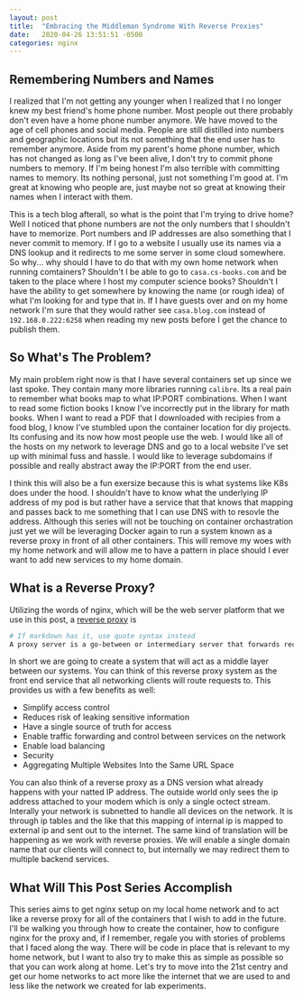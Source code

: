 ```yaml
---
layout: post
title:  "Embracing the Middleman Syndrome With Reverse Proxies"
date:   2020-04-26 13:51:51 -0500
categories: nginx
---
```

## Remembering Numbers and Names

I realized that I'm not getting any younger when I realized that I no longer knew my best friend's home phone number. Most people out there probably don't even have a home phone number anymore. We have moved to the age of cell phones and social media. People are still distilled into numbers and geographic locations but its not something that the end user has to remember anymore. Aside from my parent's home phone number, which has not changed as long as I've been alive, I don't try to commit phone numbers to memory. If I'm being honest I'm also terrible with committing names to memory. Its nothing personal, just not something I'm good at. I'm great at knowing who people are, just maybe not so great at knowing their names when I interact with them.

This is a tech blog afterall, so what is the point that I'm trying to drive home? Well I noticed that phone numbers are not the only numbers that I shouldn't have to memorize. Port numbers and IP addresses are also something that I never commit to memory. If I go to a website I usually use its names via a DNS lookup and it redirects to me some server in some cloud somewhere. So why... why should I have to do that with my own home network when running comtainers? Shouldn't I be able to go to ```casa.cs-books.com``` and be taken to the place where I host my computer science books? Shouldn't I have the ability to get somewhere by knowing the name (or rough idea) of what I'm looking for and type that in. If I have guests over and on my home network I'm sure that they would rather see ```casa.blog.com``` instead of ```192.168.0.222:6258``` when reading my new posts before I get the chance to publish them.

## So What's The Problem?

My main problem right now is that I have several containers set up since we last spoke. They contain many more libraries running ```calibre```. Its a real pain to remember what books map to what IP:PORT combinations. When I want to read some fiction books I know I've incorrectly put in the library for math books. When I want to read a PDF that I downloaded with recipies from a food blog, I know I've stumbled upon the container location for diy projects. Its confusing and its now how most people use the web. I would like all of the hosts on my network to leverage DNS and go to a local website I've set up with minimal fuss and hassle. I would like to leverage subdomains if possible and really abstract away the IP:PORT from the end user. 

I think this will also be a fun exersize because this is what systems like K8s does under the hood. I shouldn't have to know what the underlying IP address of my pod is but rather have a service that that knows that mapping and passes back to me something that I can use DNS with to resovle the address. Although this series will not be touching on container orchastration just yet we will be leveraging Docker again to run a system known as a reverse proxy in front of all other containers. This will remove my woes with my home network and will allow me to have a pattern in place should I ever want to add new services to my home domain. 

## What is a Reverse Proxy? 

Utilizing the words of nginx, which will be the web server platform that we use in this post, a [reverse proxy](https://www.nginx.com/resources/glossary/reverse-proxy-server/) is 

```bash 
# If markdown has it, use quote syntax instead
A proxy server is a go‑between or intermediary server that forwards requests for content from multiple clients to different servers across the Internet. A reverse proxy server is a type of proxy server that typically sits behind the firewall in a private network and directs client requests to the appropriate backend server. A reverse proxy provides an additional level of abstraction and control to ensure the smooth flow of network traffic between clients and servers.
```

In short we are going to create a system that will act as a middle layer between our systems. You can think of this reverse proxy system as the front end service that all networking clients will route requests to. This provides us with a few benefits as well:
- Simplify access control
- Reduces risk of leaking sensitive information
- Have a single source of truth for access
- Enable traffic forwarding and control between services on the network
- Enable load balancing 
- Security
- Aggregating Multiple Websites Into the Same URL Space

You can also think of a reverse proxy as a DNS version what already happens with your natted IP address. The outside world only sees the ip address attached to your modem which is only a single octect stream. Interally your network is subnetted to handle all devices on the network. It is through ip tables and the like that this mapping of internal ip is mapped to external ip and sent out to the internet. The same kind of translation will be happening as we work with reverse proxies. We will enable a single domain name that our clients will connect to, but internally we may redirect them to multiple backend services. 

## What Will This Post Series Accomplish

This series aims to get nginx setup on my local home network and to act like a reverse proxy for all of the containers that I wish to add in the future. I'll be walking you through how to create the container, how to configure nginx for the proxy and, if I remember, regale you with stories of problems that I faced along the way. There will be code in place that is relevant to my home network, but I want to also try to make this as simple as possible so that you can work along at home. Let's try to move into the 21st centry and get our home networks to act more like the internet that we are used to and less like the network we created for lab experiments. 